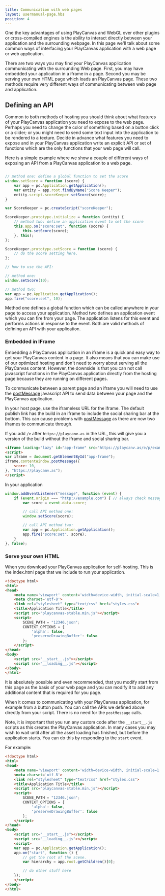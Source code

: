 ```yaml
---
title: Communication with web pages
layout: usermanual-page.hbs
position: 4
---
```


One the key advantages of using PlayCanvas and WebGL over other plugins or cross-compiled engines is the ability to interact directly between your application and the surrounding webpage. In this page we'll talk about some common ways of interfacing your PlayCanvas application with a web page or web application.

There are two ways you may find your PlayCanvas application communicating with the surrounding Web page. First, you may have embedded your application in a iframe in a page. Second you may be serving your own HTML page which loads an PlayCanvas page. These two methods require very different ways of communicating between web page and application.

## Defining an API

Common to both methods of hosting you should think about what features of your PlayCanvas application you need to expose to the web page. Perhaps you need to change the color of something based on a button click or a slider; or you might need to send some text input into the application to be rendered to a texture. Decide in advance what features you need to expose and in your PlayCanvas application write an explicit API or set of functions which are the only functions that your web page will call.

Here is a simple example where we show a couple of different ways of exposing an API from a PlayCanvas application to a web page.

```javascript

// method one: define a global function to set the score
window.setScore = function (score) {
    var app = pc.Application.getApplication();
    var entity = app.root.findByName("Score Keeper");
    entity.script.scoreKeeper.setScore(score);
}

var ScoreKeeper = pc.createScript("scoreKeeper");

ScoreKeeper.prototype.initialize = function (entity) {
    // method two: define an application event to set the score
    this.app.on("score:set", function (score) {
        this.setScore(score);
    }, this);
};

ScoreKeeper.prototype.setScore = function (score) {
    // do the score setting here.
};

// how to use the API:

// method one:
window.setScore(10);

// method two:
var app = pc.Application.getApplication();
app.fire("score:set", 10);

```

Method one defines a global function which can be called anywhere in your page to access your application. Method two defines an application event which you can fire from your page. The application listens for this event and performs actions in response to the event. Both are valid methods of defining an API with your application.

### Embedded in IFrame

Embedding a PlayCanvas application in an iframe is a quick and easy way to get your PlayCanvas content in a page. It also means that you can make use of our optimized hosting and don't need to worry about serving all the PlayCanvas content. However, the downside is that you can not call javascript functions in the PlayCanvas application directly from the hosting page because they are running on different pages.

To communicate between a parent page and an iframe you will need to use the [postMessage][1] javascript API to send data between your page and the PlayCanvas application.

In your host page, use the iframeless URL for the iframe. The default publish link has the build in an iframe to include the social sharing bar at the bottom. This can cause problems with [postMessage][1] as there are now two iframes to communicate through.

If you add `/e` after `https://playcanv.as` in the URL, this will give you a version of the build without the iframe and social sharing bar.

```html
<iframe loading="lazy" id="app-frame" src="https://playcanv.as/e/p/example/">
<script>
var iframe = document.getElementById("app-frame");
iframe.contentWindow.postMessage({
    score: 10,
}, "https://playcanv.as");
</script>
```

In your application
```javascript
window.addEventListener("message", function (event) {
    if (event.origin === "http://example.com") { // always check message came from your website
        var score = event.data.score;

        // call API method one:
        window.setScore(score);

        // call API method two:
        var app = pc.Application.getApplication();
        app.fire("score:set", score);
    }
}, false);
```

### Serve your own HTML

When you download your PlayCanvas application for self-hosting. This is the index.html page that we include to run your application.

```html
<!doctype html>
<html>
<head>
    <meta name='viewport' content='width=device-width, initial-scale=1, maximum-scale=1, minimum-scale=1, user-scalable=no'>
    <meta charset='utf-8'>
    <link rel="stylesheet" type="text/css" href="styles.css">
    <title>Application Title</title>
    <script src="playcanvas-stable.min.js"></script>
    <script>
        SCENE_PATH = "12346.json";
        CONTEXT_OPTIONS = {
            'alpha': false,
            'preserveDrawingBuffer': false
        };
    </script>
</head>
<body>
    <script src="__start__.js"></script>
    <script src="__loading__.js"></script>
</body>
</html>
```

It is absolutely possible and even recommended, that you modify start from this page as the basis of your web page and you can modify it to add any additional content that is required for you page.

When it comes to communicating with your PlayCanvas application, for example from a button push. You can call the APIs we defined above directly from your script. There is no need for the `postMessage` calls.

Note, it is important that you run any custom code after the `__start__.js` scripts as this creates the PlayCanvas application. In many cases you may wish to wait until after all the asset loading has finished, but before the application starts. You can do this by responding to the `start` event.

For example:

```html
<!doctype html>
<html>
<head>
    <meta name='viewport' content='width=device-width, initial-scale=1, maximum-scale=1, minimum-scale=1, user-scalable=no'>
    <meta charset='utf-8'>
    <link rel="stylesheet" type="text/css" href="styles.css">
    <title>Application Title</title>
    <script src="playcanvas-stable.min.js"></script>
    <script>
        SCENE_PATH = "12346.json";
        CONTEXT_OPTIONS = {
            'alpha': false,
            'preserveDrawingBuffer': false
        };
    </script>
</head>
<body>
    <script src="__start__.js"></script>
    <script src="__loading__.js"></script>
    <script>
    var app = pc.Application.getApplication();
    app.on("start", function () {
        // get the root of the scene.
        var hierarchy = app.root.getChildren()[0];

        // do other stuff here
    });
    </script>
</body>
</html>
```

[1]: https://developer.mozilla.org/en-US/docs/Web/API/Window/postMessage
